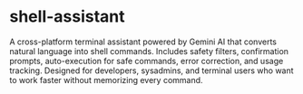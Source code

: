 # shell-assistant
A cross-platform terminal assistant powered by Gemini AI that converts natural language into shell commands. Includes safety filters, confirmation prompts, auto-execution for safe commands, error correction, and usage tracking. Designed for developers, sysadmins, and terminal users who want to work faster without memorizing every command.
